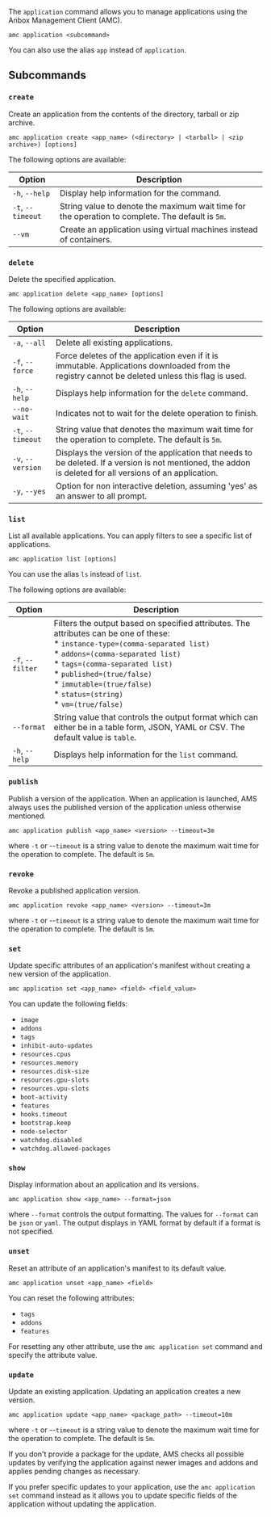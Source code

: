 The `application` command allows you to manage applications using the Anbox Management Client (AMC).

    amc application <subcommand>

You can also use the alias `app` instead of `application`.

## Subcommands

### `create`
Create an application from the contents of the directory, tarball or zip archive.

    amc application create <app_name> (<directory> | <tarball> | <zip archive>) [options]

The following options are available:

|Option|Description|
|------|-----------|
|`-h`, `--help`| Display help information for the command. |
|`-t`, `--timeout`| String value to denote the maximum wait time for the operation to complete. The default is `5m`. |
|`--vm`| Create an application using virtual machines instead of containers. |

### `delete`
Delete the specified application.

    amc application delete <app_name> [options]

The following options are available:

|Option|Description|
|------|-----------|
|`-a`, `--all`| Delete all existing applications. |
|`-f`, `--force`| Force deletes of the application even if it is immutable. Applications downloaded from the registry cannot be deleted unless this flag is used. |
|`-h`, `--help`| Displays help information for the `delete` command. |
|`--no-wait`| Indicates not to wait for the delete operation to finish. |
| `-t`, `--timeout`| String value that denotes the maximum wait time for the operation to complete. The default is `5m`. |
| `-v`, `--version`| Displays the version of the application that needs to be deleted. If a version is not mentioned, the addon is deleted for all versions of an application. |
|`-y`, `--yes`| Option for non interactive deletion, assuming 'yes' as an answer to all prompt. |

### `list`
List all available applications. You can apply filters to see a specific list of applications.

    amc application list [options]

You can use the alias `ls` instead of `list`.

The following options are available:

|Option|Description|
|------|-----------|
|`-f`, `--filter` | Filters the output based on specified attributes. The attributes can be one of these: <br/>* `instance-type=(comma-separated list)` <br/>* `addons=(comma-separated list)` <br/>* `tags=(comma-separated list)` <br/>* `published=(true/false)` <br/>* `immutable=(true/false)` <br/>* `status=(string)` <br/>* `vm=(true/false)`|
|`--format`| String value that controls the output format which can either be in a table form, JSON, YAML or CSV. The default value is `table`. |
|`-h`, `--help`| Displays help information for the `list` command. |

### `publish`
Publish a version of the application. When an application is launched, AMS always uses the published version of the application unless otherwise mentioned.

    amc application publish <app_name> <version> --timeout=3m

where `-t` or --`timeout` is a string value to denote the maximum wait time for the operation to complete. The default is `5m`.

### `revoke`
Revoke a published application version.

    amc application revoke <app_name> <version> --timeout=3m

where `-t` or --`timeout` is a string value to denote the maximum wait time for the operation to complete. The default is `5m`.

### `set`
Update specific attributes of an application's manifest without creating a new version of the application.

    amc application set <app_name> <field> <field_value>

You can update the following fields:

* `image`
* `addons`
* `tags`
* `inhibit-auto-updates`
* `resources.cpus`
* `resources.memory`
* `resources.disk-size`
* `resources.gpu-slots`
* `resources.vpu-slots`
* `boot-activity`
* `features`
* `hooks.timeout`
* `bootstrap.keep`
* `node-selector`
* `watchdog.disabled`
* `watchdog.allowed-packages`

### `show`
Display information about an application and its versions.

    amc application show <app_name> --format=json

where `--format` controls the output formatting. The values for `--format` can be `json` or `yaml`. The output displays in YAML format by default if a format is not specified.

### `unset`
Reset an attribute of an application's manifest to its default value.

    amc application unset <app_name> <field>

You can reset the following attributes:

* `tags`
* `addons`
* `features`

For resetting any other attribute, use the `amc application set` command and specify the attribute value.

### `update`
Update an existing application. Updating an application creates a new version.

    amc application update <app_name> <package_path> --timeout=10m

where `-t` or --`timeout` is a string value to denote the maximum wait time for the operation to complete. The default is `5m`.

If you don't provide a package for the update, AMS checks all possible updates by verifying the application against newer images and addons and applies pending changes as necessary.

If you prefer specific updates to your application, use the `amc application set` command instead as it allows you to update specific fields of the application without updating the application.


